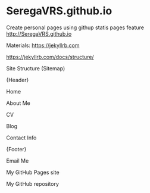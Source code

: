 # SeregaVRS.github.io
Create personal pages using githup statis pages feature
http://SeregaVRS.github.io

Materials:
https://jekyllrb.com

https://jekyllrb.com/docs/structure/

Site Structure (Sitemap)

{Header}

Home 

About Me 

CV 

Blog 

Contact Info

{Footer}

Email Me 

My GitHub Pages site 

My GitHub repository

